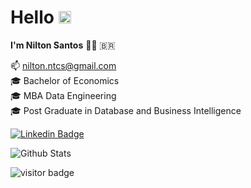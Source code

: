 # Hello <img src="https://raw.githubusercontent.com/aemmadi/aemmadi/master/wave.gif" width="20px">
**I'm Nilton Santos** :man_technologist: :brazil:

:mailbox:   nilton.ntcs@gmail.com
<br>
:mortar_board:  Bachelor of Economics
<br>
:mortar_board:  MBA Data Engineering
<br>
:mortar_board:  Post Graduate in Database and Business Intelligence


[![Linkedin Badge](https://img.shields.io/badge/-niltontadeusantos-blue?style=flat-square&logo=Linkedin&logoColor=white&link=https://https://www.linkedin.com/in/niltontadeusantos/)](https://www.linkedin.com/in/niltontadeusantos/)

<!--## Languages and Tools:
https://aws.amazon.com/pt/
<br>
https://www.python.org/
<br>
https://www.javascript.com/
<br>
https://git-scm.com/ -->

![Github Stats](https://github-readme-stats.vercel.app/api?username=santosnilton&count_private=true&show_icons=true&include_all_commits=true)
<br>
<!--![Top Langs](https://github-readme-stats.vercel.app/api/top-langs/?username=santosnilton&hide=TeX&layout=compact)-->

![visitor badge](https://visitor-badge.laobi.icu/badge?page_id=santosnilton.visitor-badge)

